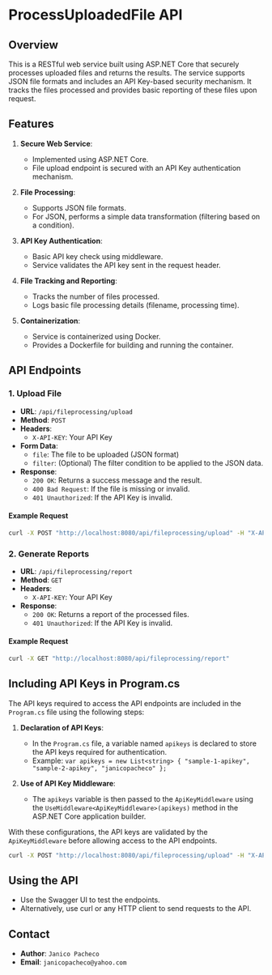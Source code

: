# ProcessUploadedFile API

## Overview

This is a RESTful web service built using ASP.NET Core that securely processes uploaded files and returns the results. The service supports JSON file formats and includes an API Key-based security mechanism. It tracks the files processed and provides basic reporting of these files upon request.

## Features

1. **Secure Web Service**:
   - Implemented using ASP.NET Core.
   - File upload endpoint is secured with an API Key authentication mechanism.

2. **File Processing**:
   - Supports JSON file formats.
   - For JSON, performs a simple data transformation (filtering based on a condition).

3. **API Key Authentication**:
   - Basic API key check using middleware.
   - Service validates the API key sent in the request header.

4. **File Tracking and Reporting**:
   - Tracks the number of files processed.
   - Logs basic file processing details (filename, processing time).

5. **Containerization**:
   - Service is containerized using Docker.
   - Provides a Dockerfile for building and running the container.

## API Endpoints

### 1. Upload File

- **URL**: `/api/fileprocessing/upload`
- **Method**: `POST`
- **Headers**:
  - `X-API-KEY`: Your API Key
- **Form Data**:
  - `file`: The file to be uploaded (JSON format)
  - `filter`: (Optional) The filter condition to be applied to the JSON data.
- **Response**:
  - `200 OK`: Returns a success message and the result.
  - `400 Bad Request`: If the file is missing or invalid.
  - `401 Unauthorized`: If the API Key is invalid.

#### Example Request

```bash
curl -X POST "http://localhost:8080/api/fileprocessing/upload" -H "X-API-KEY: your_api_key" -F "file=@/path/to/your/file.json" -F "filter=some_filter"
```

### 2. Generate Reports

- **URL**: `/api/fileprocessing/report`
- **Method**: `GET`
- **Headers**:
  - `X-API-KEY`: Your API Key
- **Response**:
  - `200 OK`: Returns a report of the processed files.
  - `401 Unauthorized`: If the API Key is invalid.

#### Example Request

```bash
curl -X GET "http://localhost:8080/api/fileprocessing/report"
```


## Including API Keys in Program.cs

The API keys required to access the API endpoints are included in the `Program.cs` file using the following steps:

1. **Declaration of API Keys**:
   - In the `Program.cs` file, a variable named `apikeys` is declared to store the API keys required for authentication.
   - Example: `var apikeys = new List<string> { "sample-1-apikey", "sample-2-apikey", "janicopacheco" };`

2. **Use of API Key Middleware**:
   - The `apikeys` variable is then passed to the `ApiKeyMiddleware` using the `UseMiddleware<ApiKeyMiddleware>(apikeys)` method in the ASP.NET Core application builder.

With these configurations, the API keys are validated by the `ApiKeyMiddleware` before allowing access to the API endpoints.


```bash
curl -X POST "http://localhost:8080/api/fileprocessing/upload" -H "X-API-KEY: your_generated_api_key" -F "file=@/path/to/your/file.json" -F "filter=some_filter"
```


## Using the API
- Use the Swagger UI to test the endpoints.
- Alternatively, use curl or any HTTP client to send requests to the API.

## Contact
- **Author**: `Janico Pacheco`
- **Email**: `janicopacheco@yahoo.com`